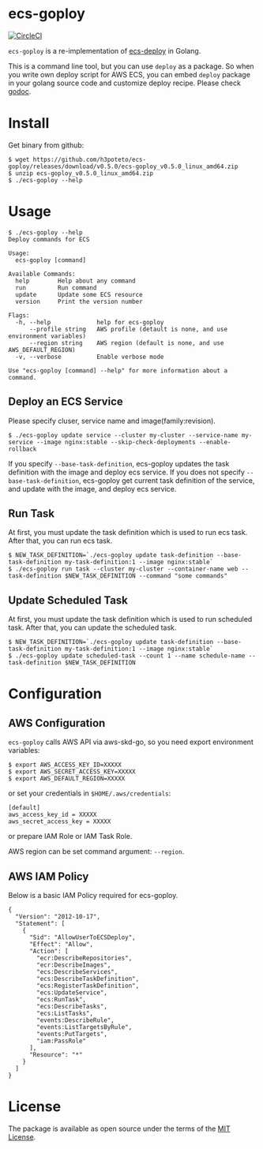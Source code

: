 # ecs-goploy
[![CircleCI](https://circleci.com/gh/connectedservices/ecs-goploy.svg?style=svg)](https://circleci.com/gh/connectedservices/ecs-goploy)

`ecs-goploy` is a re-implementation of [ecs-deploy](https://github.com/silinternational/ecs-deploy) in Golang.


This is a command line tool, but you can use `deploy` as a package.
So when you write own deploy script for AWS ECS, you can embed `deploy` package in your golang source code and customize deploy recipe.
Please check [godoc](https://godoc.org/github.com/h3poteto/ecs-goploy/deploy).


# Install

Get binary from github:

```
$ wget https://github.com/h3poteto/ecs-goploy/releases/download/v0.5.0/ecs-goploy_v0.5.0_linux_amd64.zip
$ unzip ecs-goploy_v0.5.0_linux_amd64.zip
$ ./ecs-goploy --help
```

# Usage

```
$ ./ecs-goploy --help
Deploy commands for ECS

Usage:
  ecs-goploy [command]

Available Commands:
  help        Help about any command
  run         Run command
  update      Update some ECS resource
  version     Print the version number

Flags:
  -h, --help             help for ecs-goploy
      --profile string   AWS profile (detault is none, and use environment variables)
      --region string    AWS region (default is none, and use AWS_DEFAULT_REGION)
  -v, --verbose          Enable verbose mode

Use "ecs-goploy [command] --help" for more information about a command.
```

## Deploy an ECS Service

Please specify cluser, service name and image(family:revision).

```
$ ./ecs-goploy update service --cluster my-cluster --service-name my-service --image nginx:stable --skip-check-deployments --enable-rollback
```

If you specify `--base-task-definition`, ecs-goploy updates the task definition with the image and deploy ecs service.
If you does not specify `--base-task-definition`, ecs-goploy get current task definition of the service, and update with the image, and deploy ecs service.

## Run Task

At first, you must update the task definition which is used to run ecs task.
After that, you can run ecs task.

```
$ NEW_TASK_DEFINITION=`./ecs-goploy update task-definition --base-task-definition my-task-definition:1 --image nginx:stable`
$ ./ecs-goploy run task --cluster my-cluster --container-name web --task-definition $NEW_TASK_DEFINITION --command "some commands"
```

## Update Scheduled Task

At first, you must update the task definition which is used to run scheduled task.
After that, you can update the scheduled task.

```
$ NEW_TASK_DEFINITION=`./ecs-goploy update task-definition --base-task-definition my-task-definition:1 --image nginx:stable`
$ ./ecs-goploy update scheduled-task --count 1 --name schedule-name --task-definition $NEW_TASK_DEFINITION
```

# Configuration
## AWS Configuration

`ecs-goploy` calls AWS API via aws-skd-go, so you need export environment variables:

```
$ export AWS_ACCESS_KEY_ID=XXXXX
$ export AWS_SECRET_ACCESS_KEY=XXXXX
$ export AWS_DEFAULT_REGION=XXXXX
```

or set your credentials in `$HOME/.aws/credentials`:

```
[default]
aws_access_key_id = XXXXX
aws_secret_access_key = XXXXX
```

or prepare IAM Role or IAM Task Role.

AWS region can be set command argument: `--region`.

## AWS IAM Policy

Below is a basic IAM Policy required for ecs-goploy.

```
{
  "Version": "2012-10-17",
  "Statement": [
    {
      "Sid": "AllowUserToECSDeploy",
      "Effect": "Allow",
      "Action": [
        "ecr:DescribeRepositories",
        "ecr:DescribeImages",
        "ecs:DescribeServices",
        "ecs:DescribeTaskDefinition",
        "ecs:RegisterTaskDefinition",
        "ecs:UpdateService",
        "ecs:RunTask",
        "ecs:DescribeTasks",
        "ecs:ListTasks",
        "events:DescribeRule",
        "events:ListTargetsByRule",
        "events:PutTargets",
        "iam:PassRole"
      ],
      "Resource": "*"
    }
  ]
}
```

# License

The package is available as open source under the terms of the [MIT License](https://opensource.org/licenses/MIT).
